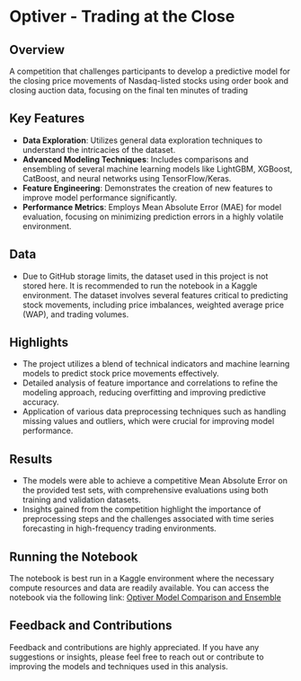 # Optiver - Trading at the Close

## Overview
A competition that challenges participants to develop a predictive model for the closing price movements of Nasdaq-listed stocks using order book and closing auction data, focusing on the final ten minutes of trading

## Key Features
- **Data Exploration**: Utilizes general data exploration techniques to understand the intricacies of the dataset.
- **Advanced Modeling Techniques**: Includes comparisons and ensembling of several machine learning models like LightGBM, XGBoost, CatBoost, and neural networks using TensorFlow/Keras.
- **Feature Engineering**: Demonstrates the creation of new features to improve model performance significantly.
- **Performance Metrics**: Employs Mean Absolute Error (MAE) for model evaluation, focusing on minimizing prediction errors in a highly volatile environment.

## Data
- Due to GitHub storage limits, the dataset used in this project is not stored here. It is recommended to run the notebook in a Kaggle environment. The dataset involves several features critical to predicting stock movements, including price imbalances, weighted average price (WAP), and trading volumes.

## Highlights
- The project utilizes a blend of technical indicators and machine learning models to predict stock price movements effectively.
- Detailed analysis of feature importance and correlations to refine the modeling approach, reducing overfitting and improving predictive accuracy.
- Application of various data preprocessing techniques such as handling missing values and outliers, which were crucial for improving model performance.

## Results
- The models were able to achieve a competitive Mean Absolute Error on the provided test sets, with comprehensive evaluations using both training and validation datasets.
- Insights gained from the competition highlight the importance of preprocessing steps and the challenges associated with time series forecasting in high-frequency trading environments.

## Running the Notebook
The notebook is best run in a Kaggle environment where the necessary compute resources and data are readily available. You can access the notebook via the following link:
[Optiver Model Comparison and Ensemble](https://www.kaggle.com/code/deeparker/optiver-model-comparison-and-ensemble)

## Feedback and Contributions
Feedback and contributions are highly appreciated. If you have any suggestions or insights, please feel free to reach out or contribute to improving the models and techniques used in this analysis.

